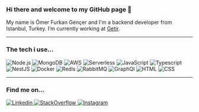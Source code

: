 ### Hi there and welcome to my GitHub page 👋

My name is Ömer Furkan Gençer and I'm a backend developer from Istanbul, Turkey. I’m currently working at <a href="https://www.getir.com" target="_blank">Getir</a>.

---

### The tech i use...

<p>
  <img alt="Node.js" src="https://img.shields.io/badge/Node.js-339933?logo=node.js&logoColor=white&style=flat-square"/>
  <img alt="MongoDB" src="https://img.shields.io/badge/MongoDB-47A248?logo=mongodb&logoColor=white&style=flat-square"/>
  <img alt="AWS" src="https://img.shields.io/badge/AWS-232F3E?logo=amazon-aws&logoColor=white&style=flat-square"/>
  <img alt="Serverless" src="https://img.shields.io/badge/Serverless-FD5750?logo=serverless&logoColor=white&style=flat-square"/>
  <img alt="JavaScript" src="https://img.shields.io/badge/JavaScript-F7DF1E?logo=javascript&logoColor=white&style=flat-square" />
  <img alt="Typescript" src="https://img.shields.io/badge/TypeScript-007ACC?logo=typescript&logoColor=white&style=flat-square"/>
  <img alt="NestJS" src="https://img.shields.io/badge/NestJS-E0234E?logo=nestjs&logoColor=white&style=flat-square"/>
  <img alt="Docker" src="https://img.shields.io/badge/Docker-2496ED?logo=docker&logoColor=white&style=flat-square"/>
  <img alt="Redis" src="https://img.shields.io/badge/Redis-DC382D?logo=redis&logoColor=white&style=flat-square"/>
  <img alt="RabbitMQ" src="https://img.shields.io/badge/Rabbitmq-FF6600?logo=rabbitmq&logoColor=white&style=flat-square"/>
  <img alt="GraphQl" src="https://img.shields.io/badge/GraphQL-E10098?logo=graphql&logoColor=white&style=flat-square"/>
  <img alt="HTML" src="https://img.shields.io/badge/HTML5-E34F26?logo=html5&logoColor=white&style=flat-square"/>
  <img alt="CSS" src="https://img.shields.io/badge/CSS-1572B6?logo=css3&logoColor=white&style=flat-square"/>
</p>

---

### Find me on...

<a href="https://www.linkedin.com/in/omerfurkangencer/">
  <img
    alt="Linkedin"
    src="https://img.shields.io/badge/LinkedIn-0077B5?logo=linkedin&logoColor=white&style=flat-square"
  />
</a>
<a href="https://stackoverflow.com/users/11481231">
  <img
    alt="StackOverflow"
    src="https://img.shields.io/badge/StackOverflow-FE7A16?logo=stack-overflow&logoColor=white&style=flat-square"
  />
</a>
<a href="https://www.instagram.com/omerfurkangencer/">
  <img
    alt="Instagram"
    src="https://img.shields.io/badge/Instagram-E4405F?logo=instagram&logoColor=white&style=flat-square"
  />
</a>
